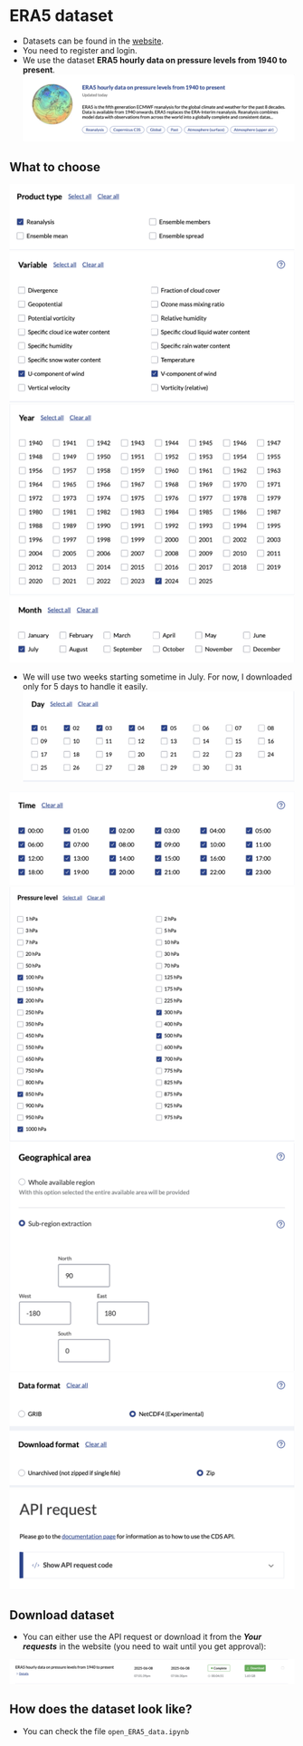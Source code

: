 # ERA5 dataset

- Datasets can be found in the [website](https://cds.climate.copernicus.eu/datasets).
- You need to register and login.
- We use the dataset **ERA5 hourly data on pressure levels from 1940 to present**.
![Dataset](./figs/wind_fig1.png)

## What to choose

![Fig2](./figs/wind_fig2.png)
![Fig3](./figs/wind_fig3.png)
![Fig4](./figs/wind_fig4.png)
![Fig5](./figs/wind_fig5.png)

- We will use two weeks starting sometime in July. For now, I downloaded only for 5 days to handle it easily.
![Fig6](./figs/wind_fig6.png)

![Fig7](./figs/wind_fig7.png)
![Fig8](./figs/wind_fig8.png)
![Fig9](./figs/wind_fig9.png)
![Fig10](./figs/wind_fig10.png)
![Fig11](./figs/wind_fig11.png)

## Download dataset
- You can either use the API request or download it from the ***Your requests*** in the website (you need to wait until you get approval):

![Fig12](./figs/wind_fig12.png)

## How does the dataset look like?
- You can check the file ```open_ERA5_data.ipynb```

